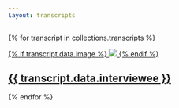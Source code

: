 ```yaml
---
layout: transcripts
---
```


{% for transcript in collections.transcripts %}
  <div class="project-card">
    <a class="fade" href="{{ transcript.url }}">
      <div class="stack">
        <div class="project-card-thumb">
          {% if transcript.data.image %}
            <img src="{{ transcript.url }}/{{ transcript.data.image }}" />
          {% endif %}
        </div>
        <div>
          <h2>{{ transcript.data.interviewee }}</h2>
        </div>
      </div>
    </a>
  </div>
{% endfor %}